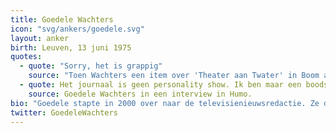 ```yaml
---
title: Goedele Wachters
icon: "svg/ankers/goedele.svg"
layout: anker
birth: Leuven, 13 juni 1975
quotes:
  - quote: "Sorry, het is grappig"
    source: "Toen Wachters een item over 'Theater aan Twater' in Boom aankondigde, kon Wachters haar lach niet bedwingen."
  - quote: Het journaal is geen personality show. Ik ben maar een boodschapper.
    source: Goedele Wachters in een interview in Humo.
bio: "Goedele stapte in 2000 over naar de televisienieuwsredactie. Ze debuteert in september 2007 als nieuwslezeres."
twitter: GoedeleWachters
---
```

